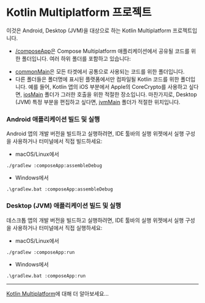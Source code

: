 # Kotlin Multiplatform 프로젝트

이것은 Android, Desktop (JVM)을 대상으로 하는 Kotlin Multiplatform 프로젝트입니다.

* [/composeApp](./composeApp/src)은 Compose Multiplatform 애플리케이션에서 공유될 코드를 위한 폴더입니다.
  여러 하위 폴더를 포함하고 있습니다:
- [commonMain](./composeApp/src/commonMain/kotlin)은 모든 타겟에서 공통으로 사용되는 코드를 위한 폴더입니다.
- 다른 폴더들은 폴더명에 표시된 플랫폼에서만 컴파일될 Kotlin 코드를 위한 폴더입니다.
  예를 들어, Kotlin 앱의 iOS 부분에서 Apple의 CoreCrypto를 사용하고 싶다면,
  [iosMain](./composeApp/src/iosMain/kotlin) 폴더가 그러한 호출을 위한 적절한 장소입니다.
  마찬가지로, Desktop (JVM) 특정 부분을 편집하고 싶다면, [jvmMain](./composeApp/src/jvmMain/kotlin)
  폴더가 적절한 위치입니다.

### Android 애플리케이션 빌드 및 실행

Android 앱의 개발 버전을 빌드하고 실행하려면, IDE 툴바의 실행 위젯에서 실행 구성을 사용하거나
터미널에서 직접 빌드하세요:
- macOS/Linux에서
```shell
./gradlew :composeApp:assembleDebug
```
- Windows에서
```shell
.\gradlew.bat :composeApp:assembleDebug
```

### Desktop (JVM) 애플리케이션 빌드 및 실행

데스크톱 앱의 개발 버전을 빌드하고 실행하려면, IDE 툴바의 실행 위젯에서 실행 구성을 사용하거나
터미널에서 직접 실행하세요:
- macOS/Linux에서
```shell
./gradlew :composeApp:run
```
- Windows에서
```shell
.\gradlew.bat :composeApp:run
```

---

[Kotlin Multiplatform](https://www.jetbrains.com/help/kotlin-multiplatform-dev/get-started.html)에 대해 더 알아보세요…